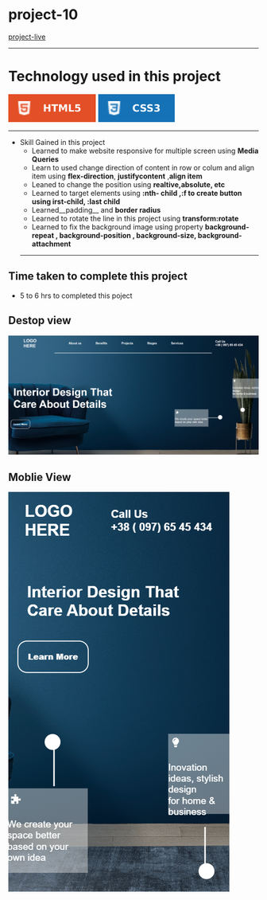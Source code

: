 # project-10 #
[project-live](https://fswd-project10.netlify.app)
   - - - -
 # Technology used in this project #
  ![html](./image/html.svg) ![css](./image/css.svg) 

   - - - - 
* Skill Gained in this project
  * Learned to make website responsive for multiple screen using __Media Queries__
  * Learn to used change direction of content in row or colum  and align item  using 
  __flex-direction__, __justifycontent__
  ,__align item__
  *  Leaned to  change the position using __realtive,absolute, etc__
   * Learned to target elements using __:nth- child ,:f to create button using irst-child, :last child__
  * Learned__padding__  and __border radius__
  * Learned to rotate  the line in this project using __transform:rotate__ 
  * Learned to fix the background image using property __background-repeat , background-position , background-size, background-attachment__
   - - - -
 ## Time taken to complete this project ##
 * 5 to 6 hrs  to completed this poject
 
 ## Destop view ##
 
 ![picture](./image/destopscreen.png) 

 ## Moblie View
 ![picture](./image/mobilescreen.png)
 
